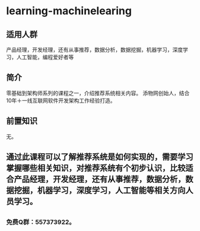 # learning-machinelearing

## 适用人群
产品经理，开发经理，还有从事推荐，数据分析，数据挖掘，机器学习，深度学习，人工智能，编程爱好者等

## 简介
零基础到架构师系列的课程之一，介绍推荐系统相关内容。
添物网创始人，结合10年＋一线互联网软件开发架构工作经验打造。

## 前置知识
无。

## 通过此课程可以了解推荐系统是如何实现的，需要学习掌握哪些相关知识，对推荐系统有个初步认识，比较适合产品经理，开发经理，还有从事推荐，数据分析，数据挖掘，机器学习，深度学习，人工智能等相关方向人员学习。

## 
### 免费Q群：557373922。